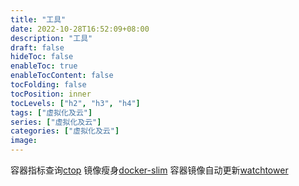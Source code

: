 ```yaml
---
title: "工具"
date: 2022-10-28T16:52:09+08:00
description: "工具"
draft: false
hideToc: false
enableToc: true
enableTocContent: false
tocFolding: false
tocPosition: inner
tocLevels: ["h2", "h3", "h4"]
tags: ["虚拟化及云"]
series: ["虚拟化及云"]
categories: ["虚拟化及云"]
image:
---
```

容器指标查询[ctop](https://github.com/bcicen/ctop)
镜像瘦身[docker-slim](https://github.com/docker-slim/docker-slim)
容器镜像自动更新[watchtower](https://github.com/containrrr/watchtower)

